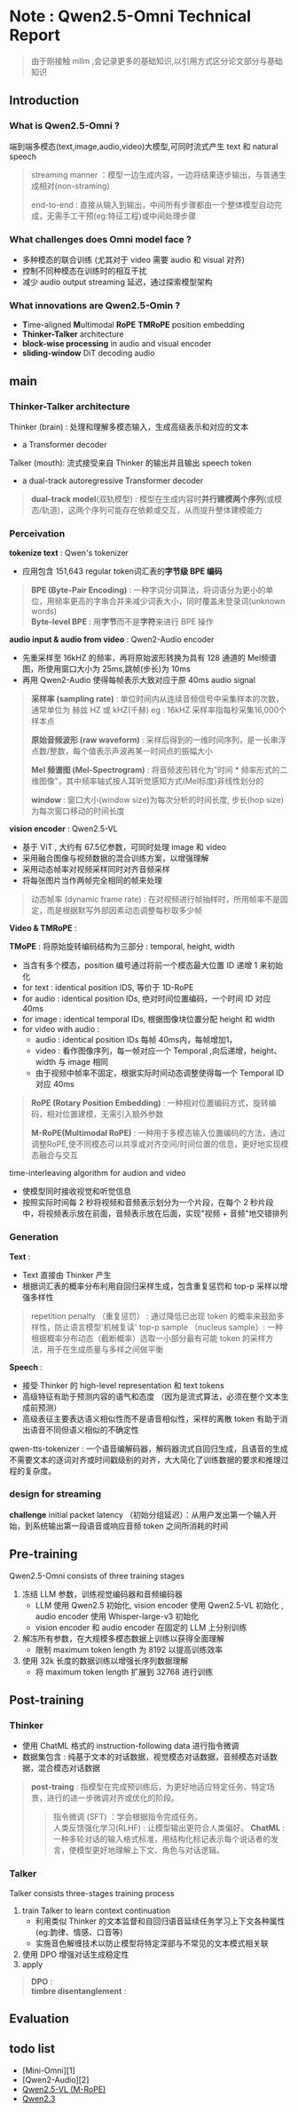 # Note : Qwen2.5-Omni Technical Report
> 由于刚接触 mllm ,会记录更多的基础知识,以引用方式区分论文部分与基础知识

## Introduction

### What is Qwen2.5-Omni ?
端到端多模态(text,image,audio,video)大模型,可同时流式产生 text 和 natural speech
> streaming manner ：模型一边生成内容，一边将结果逐步输出，与普通生成相对(non-straming)
> 
> end-to-end : 直接从输入到输出，中间所有步骤都由一个整体模型自动完成，无需手工干预(eg:特征工程)或中间处理步骤

### What challenges does Omni model face ?   
- 多种模态的联合训练 (尤其对于 video 需要 audio 和 visual 对齐)
- 控制不同种模态在训练时的相互干扰
- 减少 audio output streaming 延迟，通过探索模型架构 


### What innovations are Qwen2.5-Omin ?
- **T**ime-aligned **M**ultimodal **RoPE** **TMRoPE** position embedding
- **Thinker-Talker** architecture
- **block-wise processing** in audio and visual encoder
- **sliding-window** DiT decoding audio

## main

### Thinker-Talker architecture
Thinker (brain) : 处理和理解多模态输入，生成高级表示和对应的文本   
  - a Transformer decoder <br>
  
Talker (mouth): 流式接受来自 Thinker 的输出并且输出 speech token
  - a dual-track autoregressive Transformer decoder

> **dual-track model**(双轨模型) : 模型在生成内容时**并行建模两个序列**(或模态/轨道)，这两个序列可能存在依赖或交互，从而提升整体建模能力
>

### Perceivation
**tokenize text** : Qwen's tokenizer  
  - 应用包含 151,643 regular token词汇表的**字节级 BPE 编码**
> **BPE (Byte-Pair Encoding)** : 一种字词分词算法，将词语分为更小的单位，用频率更高的字串合并来减少词表大小，同时覆盖未登录词(unknown words) <br>
> **Byte-level BPE** : 用**字节**而不是**字符**来进行 BPE 操作

**audio input & audio from video** : Qwen2-Audio encoder
  - 先重采样至 16kHZ 的频率，再将原始波形转换为具有 128 通道的 Mel频谱图，所使用窗口大小为 25ms,跳帧(步长)为 10ms
  - 再用 Qwen2-Audio 使得每帧表示大致对应于原 40ms audio signal 
> **采样率 (sampling rate)** : 单位时间内从连续音频信号中采集样本的次数，通常单位为 赫兹 HZ 或 kHZ(千赫) eg : 16kHZ 采样率指每秒采集16,000个样本点
>  
> **原始音频波形 (raw waveform)** : 采样后得到的一维时间序列，是一长串浮点数/整数，每个值表示声波再某一时间点的振幅大小
> 
> **Mel 频谱图 (Mel-Spectrogram)** : 将音频波形转化为"时间 * 频率形式的二维图像"，其中频率轴式按人耳听觉感知方式(Mel标度)非线性划分的
> 
> **window** : 窗口大小(window size)为每次分析的时间长度, 步长(hop size)为每次窗口移动的时间长度 

**vision encoder** : Qwen2.5-VL
  - 基于 ViT , 大约有 67.5亿参数，可同时处理 image 和 video
  - 采用融合图像与视频数据的混合训练方案，以增强理解
  - 采用动态帧率对视频采样同时对齐音频采样
  - 将每张图片当作两帧完全相同的帧来处理

> 动态帧率 (dynamic frame rate) : 在对视频进行帧抽样时，所用帧率不是固定，而是根据默写外部因素动态调整每秒取多少帧

**Video & TMRoPE** :  
 
**TMoPE** :  将原始旋转编码结构为三部分 : temporal, height, width
  - 当含有多个模态，position 编号通过将前一个模态最大位置 ID 递增 1 来初始化
  - for text : identical position IDS, 等价于 1D-RoPE
  - for audio : identical position IDs, 绝对时间位置编码，一个时间 ID 对应 40ms
  - for image : identical temporal IDs, 根据图像块位置分配 height 和 width
  - for video with audio :
    - audio : identical position IDs 每帧 40ms内，每帧增加1，
    - video : 看作图像序列，每一帧对应一个 Temporal ,向后递增，height、width 与 image 相同
    - 由于视频中帧率不固定，根据实际时间动态调整使得每一个 Temporal ID 对应 40ms

> **RoPE (Rotary Position Embedding)** : 一种相对位置编码方式，旋转编码，相对位置建模，无需引入额外参数
> 
> **M-RoPE(Multimodal RoPE)** : 一种用于多模态输入位置编码的方法，通过调整RoPE,使不同模态可以共享或对齐空间/时间位置的信息，更好地实现模态融合与交互

time-interleaving algorithm for audion and video <br>
  - 使模型同时接收视觉和听觉信息
  - 按照实际时间每 2 秒将视频和音频表示划分为一个片段，在每个 2 秒片段中，将视频表示放在前面，音频表示放在后面，实现"视频 + 音频"地交错排列
 
### Generation
**Text** : <br> 
- Text 直接由 Thinker 产生
- 根据词汇表的概率分布利用自回归采样生成，包含重复惩罚和 top-p 采样以增强多样性
> repetition penalty （重复惩罚） : 通过降低已出现 token 的概率来鼓励多样性，防止语言模型'机械复读'
> top-p sample （nucleus sample）: 一种根据概率分布动态（截断概率）选取一小部分最有可能 token 的采样方法，用于在生成质量与多样之间做平衡

**Speech** : <br>
- 接受 Thinker 的 high-level representation 和 text tokens
- 高级特征有助于预测内容的语气和态度 （因为是流式算法，必须在整个文本生成前预测）
- 高级表征主要表达语义相似性而不是语音相似性，采样的离散 token 有助于消出语音不同但语义相似的不确定性

qwen-tts-tokenizer : 一个语音编解码器，解码器流式自回归生成，且语音的生成不需要文本的逐词对齐或时间戳级别的对齐，大大简化了训练数据的要求和推理过程的复杂度。
  
### design for streaming
**challenge**
initial packet latency （初始分组延迟）：从用户发出第一个输入开始，到系统输出第一段语音或响应音频 token 之间所消耗的时间


## Pre-training
Qwen2.5-Omni consists of three training stages <br>
1. 冻结 LLM 参数，训练视觉编码器和音频编码器
   - LLM 使用 Qwen2.5 初始化, vision encoder 使用 Qwen2.5-VL 初始化 , audio encoder 使用 Whisper-large-v3 初始化
   - vision encoder 和 audio encoder 在固定的 LLM 上分别训练
2. 解冻所有参数，在大规模多模态数据上训练以获得全面理解
   - 限制 maximum token length 为 8192 以提高训练效率
3. 使用 32k 长度的数据训练以增强长序列数据理解
   - 将 maximum token length 扩展到 32768 进行训练  
  
## Post-training
### Thinker
- 使用 ChatML 格式的 instruction-following data 进行指令微调
- 数据集包含 : 纯基于文本的对话数据，视觉模态对话数据，音频模态对话数据，混合模态对话数据

> **post-traing** : 指模型在完成预训练后，为更好地适应特定任务、特定场景，进行的进一步微调对齐或优化的阶段。
>   > 指令微调 (SFT) ：学会根据指令完成任务。  <br>
>   > 人类反馈强化学习(RLHF) : 让模型输出更符合人类偏好。
> **ChatML** : 一种多轮对话的输入格式标准，用结构化标记表示每个说话者的发言，使模型更好地理解上下文、角色与对话逻辑。

### Talker     
Talker consists three-stages training process    
1. train Talker to learn context continuation
   - 利用类似 Thinker 的文本监督和自回归语音延续任务学习上下文各种属性(eg:韵律、情感、口音等)
   - 实施音色解缠技术以防止模型将特定深部与不常见的文本模式相关联
3. 使用 DPO 增强对话生成稳定性
4. apply 
> **DPO** : <br>
> **timbre disentanglement** : 

## Evaluation

## todo list
- [Mini-Omni][1]
- [Qwen2-Audio][2]
- [Qwen2.5-VL (M-RoPE)][3]
- [Qwen2.3][4]

[3]:https://github.com/yuan-qi5/mllm/blob/main/paper/Qwen2.5-VL.md 
[4]:https://github.com/yuan-qi5/mllm/blob/main/paper/Qwen2.5.md
  
